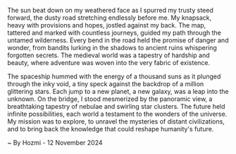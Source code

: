 
The sun beat down on my weathered face as I spurred my trusty steed forward, the dusty road stretching endlessly before me. My knapsack, heavy with provisions and hopes, jostled against my back. The map, tattered and marked with countless journeys, guided my path through the untamed wilderness. Every bend in the road held the promise of danger and wonder, from bandits lurking in the shadows to ancient ruins whispering forgotten secrets. The medieval world was a tapestry of hardship and beauty, where adventure was woven into the very fabric of existence.

The spaceship hummed with the energy of a thousand suns as it plunged through the inky void, a tiny speck against the backdrop of a million glittering stars. Each jump to a new planet, a new galaxy, was a leap into the unknown. On the bridge, I stood mesmerized by the panoramic view, a breathtaking tapestry of nebulae and swirling star clusters. The future held infinite possibilities, each world a testament to the wonders of the universe.  My mission was to explore, to unravel the mysteries of distant civilizations, and to bring back the knowledge that could reshape humanity's future. 

~ By Hozmi - 12 November 2024
